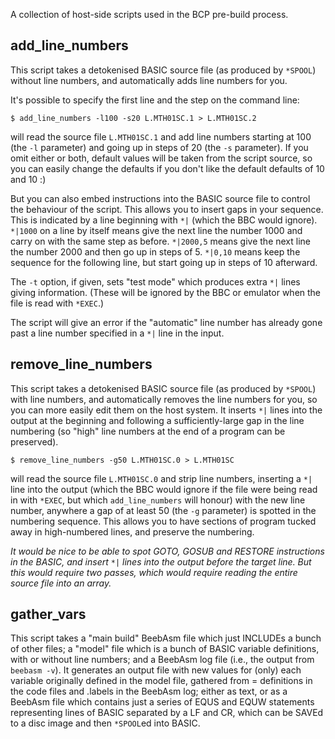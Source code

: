 A collection of host-side scripts used in the BCP pre-build process.

## add_line_numbers

This script takes a detokenised BASIC source file  (as produced by `*SPOOL`)  without line numbers, and automatically
adds line numbers for you.

It's possible to specify the first line and the step on the command line:
```
$ add_line_numbers -l100 -s20 L.MTH01SC.1 > L.MTH01SC.2
```
will read the source file `L.MTH01SC.1` and add line numbers starting at 100  (the `-l` parameter)  and going up in
steps of 20  (the `-s` parameter).  If you omit either or both, default values will be taken from the script source,
so you can easily change the defaults if you don't like the default defaults of 10 and 10  :)

But you can also embed instructions into the BASIC source file to control the behaviour of the script.  This allows you to insert gaps in your sequence.  This is indicated by a line beginning with `*|`  (which the BBC would ignore).
`*|1000` on a line by itself means give the next line the number 1000 and carry on with the same step as before.
`*|2000,5` means give the next line the number 2000 and then go up in steps of 5.
`*|0,10` means keep the sequence for the following line, but start going up in steps of 10 afterward.

The `-t` option, if given, sets "test mode" which produces extra `*|` lines giving information.  (These will be ignored by the BBC or emulator when the file is read with `*EXEC`.)

The script will give an error if the "automatic" line number has already gone past a line number specified in a `*|` line in the input.

## remove_line_numbers

This script takes a detokenised BASIC source file  (as produced by `*SPOOL`)  with line numbers, and automatically
removes the line numbers for you, so you can more easily edit them on the host system.  It inserts `*|` lines into the output at the beginning and following a sufficiently-large gap in the line numbering  (so "high" line numbers at the end of a program can be preserved).

```
$ remove_line_numbers -g50 L.MTH01SC.0 > L.MTH01SC
```
will read the source file `L.MTH01SC.0` and strip line numbers, inserting a `*|` line into the output  (which the BBC would ignore if the file were being read in with `*EXEC`, but which `add_line_numbers` will honour)  with the new line number, anywhere a gap of at least 50  (the `-g` parameter)  is spotted in the numbering sequence.  This allows you to have sections of program tucked away in high-numbered lines, and preserve the numbering.

_It would be nice to be able to spot GOTO, GOSUB and RESTORE instructions in the BASIC, and insert_ `*|` _lines into the output before the target line.  But this would require two passes, which would require reading the entire source file into an array._

## gather_vars ##

This script takes a "main build" BeebAsm file which just INCLUDEs a bunch of other files; a "model" file which is a bunch of BASIC variable definitions, with or without line numbers; and a BeebAsm log file  (i.e., the output from `beebasm -v`).  It generates an output file with new values for (only) each variable originally defined in the model file, gathered from = definitions in the code files and .labels in the BeebAsm log; either as text, or as a BeebAsm file which contains just a series of EQUS and EQUW statements representing lines of BASIC separated by a LF and CR, which can be SAVEd to a disc image and then `*SPOOL`ed into BASIC.

